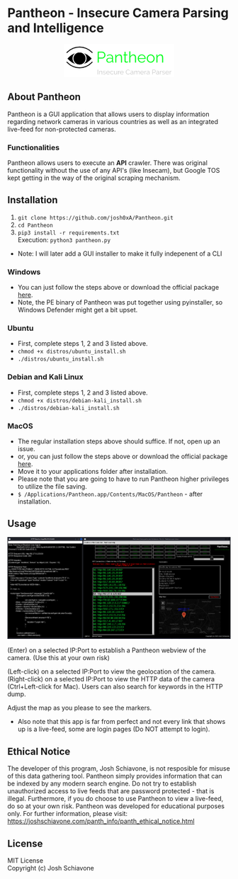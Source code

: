 # Pantheon - Insecure Camera Parsing and Intelligence
<p align="center">
  <img src="/imgs/panth_logo.png">
</p>

## About Pantheon 
Pantheon is a GUI application that allows users to display information regarding network cameras in various countries as well as an integrated live-feed for non-protected cameras. 

### Functionalities 
Pantheon allows users to execute an <strong>API</strong> crawler. There was original functionality without the use of any API's (like Insecam), but Google TOS kept getting in the way of the original scraping mechanism. 

## Installation 
1. ``git clone https://github.com/josh0xA/Pantheon.git``
2. ``cd Pantheon``
3. ``pip3 install -r requirements.txt``<br/>
Execution: ``python3 pantheon.py``
- Note: I will later add a GUI installer to make it fully indepenent of a CLI

### Windows
- You can just follow the steps above or download the official package <a href="https://joshschiavone.com/" target="_blank">here</a>.
- Note, the PE binary of Pantheon was put together using pyinstaller, so Windows Defender might get a bit upset. 

### Ubuntu
- First, complete steps 1, 2 and 3 listed above. <br/>
- ``chmod +x distros/ubuntu_install.sh``
- ``./distros/ubuntu_install.sh``

### Debian and Kali Linux
- First, complete steps 1, 2 and 3 listed above. <br/>
- ``chmod +x distros/debian-kali_install.sh``
- ``./distros/debian-kali_install.sh``

### MacOS
- The regular installation steps above should suffice. If not, open up an issue.
- or, you can just follow the steps above or download the official package <a href="https://joshschiavone.com/" target="_blank">here</a>.
- Move it to your applications folder after installation. 
- Please note that you are going to have to run Pantheon higher privileges to utilize the file saving. <br/>
- ``$ /Applications/Pantheon.app/Contents/MacOS/Pantheon`` - after installation.

## Usage 
<p align="center">
  <img src="/imgs/pantheon_second_example.PNG">
</p>

(Enter) on a selected IP:Port to establish a Pantheon webview of the camera. (Use this at your own risk) <br/>

(Left-click) on a selected IP:Port to view the geolocation of the camera. <br/>
(Right-click) on a selected IP:Port to view the HTTP data of the camera (Ctrl+Left-click for Mac). Users can also search for keywords in the HTTP dump.<br/>

Adjust the map as you please to see the markers. <br/>

- Also note that this app is far from perfect and not every link that shows up is a live-feed, some are login pages (Do NOT attempt to login). <br/> 


## Ethical Notice
The developer of this program, Josh Schiavone, is not resposible for misuse of this data gathering tool. Pantheon simply provides information
that can be indexed by any modern search engine. Do not try to establish unauthorized access to live feeds that are password protected - that is illegal. Furthermore, if you do choose to use Pantheon to view a live-feed, do so at your own risk. Pantheon was developed for 
educational purposes only. For further information, please visit: https://joshschiavone.com/panth_info/panth_ethical_notice.html

## License
MIT License<br/>
Copyright (c) Josh Schiavone
